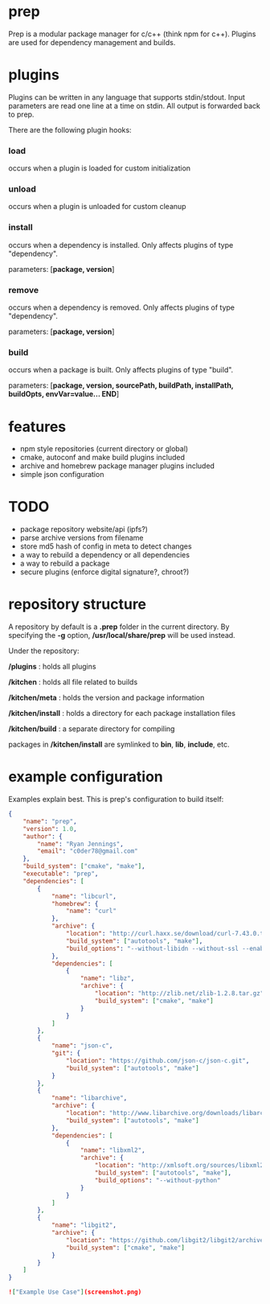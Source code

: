 
prep
====

Prep is a modular package manager for c/c++ (think npm for c++).  Plugins are used for dependency management and builds.

plugins
=======

Plugins can be written in any language that supports stdin/stdout. Input parameters are read one line at a time on stdin.  All output is forwarded back to prep.  

There are the following plugin hooks:

### load

occurs when a plugin is loaded for custom initialization

### unload

occurs when a plugin is unloaded for custom cleanup

### install

occurs when a dependency is installed.  Only affects plugins of type "dependency".

parameters: [**package, version**]

### remove

occurs when a dependency is removed.  Only affects plugins of type "dependency".

parameters: [**package, version**]

### build

occurs when a package is built. Only affects plugins of type "build".

parameters: [**package, version, sourcePath, buildPath, installPath, buildOpts, envVar=value... END**]

features
========
- npm style repositories (current directory or global)
- cmake, autoconf and make build plugins included
- archive and homebrew package manager plugins included
- simple json configuration

TODO
====
- package repository website/api (ipfs?)
- parse archive versions from filename
- store md5 hash of config in meta to detect changes
- a way to rebuild a dependency or all dependencies
- a way to rebuild a package
- secure plugins (enforce digital signature?, chroot?)

repository structure
====================

A repository by default is a **.prep** folder in the current directory.  By specifying the **-g** option, **/usr/local/share/prep** will be used instead.

Under the repository:

**/plugins** : holds all plugins

**/kitchen** : holds all file related to builds

**/kitchen/meta** : holds the version and package information

**/kitchen/install** : holds a directory for each package installation files

**/kitchen/build** : a separate directory for compiling

packages in **/kitchen/install** are symlinked to **bin**, **lib**, **include**, etc.


example configuration
=====================

Examples explain best.  This is prep's configuration to build itself:

```JSON
{
	"name": "prep",
	"version": 1.0,
	"author": {
		"name": "Ryan Jennings",
		"email": "c0der78@gmail.com"
	},
	"build_system": ["cmake", "make"],
	"executable": "prep",
	"dependencies": [
		{
			"name": "libcurl",
			"homebrew": {
				"name": "curl"
			},
			"archive": {
				"location": "http://curl.haxx.se/download/curl-7.43.0.tar.bz2",
				"build_system": ["autotools", "make"],
				"build_options": "--without-libidn --without-ssl --enable-darwinssl --disable-ldap",
			},
			"dependencies": [
				{
					"name": "libz",
					"archive": {
						"location": "http://zlib.net/zlib-1.2.8.tar.gz",
						"build_system": ["cmake", "make"]
					}
				}
			]
		},
		{
			"name": "json-c",
			"git": {
				"location": "https://github.com/json-c/json-c.git",
				"build_system": ["autotools", "make"]
			}
		},
		{
			"name": "libarchive",
			"archive": {
				"location": "http://www.libarchive.org/downloads/libarchive-3.1.2.tar.gz",
				"build_system": ["autotools", "make"]
			},
			"dependencies": [
				{
					"name": "libxml2",
					"archive": {
						"location": "http://xmlsoft.org/sources/libxml2-2.9.2.tar.gz",
						"build_system": ["autotools", "make"],
						"build_options": "--without-python"
					}
				}
			]
		},
		{
			"name": "libgit2",
			"archive": {
				"location": "https://github.com/libgit2/libgit2/archive/v0.23.1.tar.gz",
				"build_system": ["cmake", "make"]
			}
		}
	]
}

!["Example Use Case"](screenshot.png)

```
